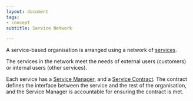 ```yaml
---
layout: document
tags:
- concept
subtitle: Service Network

---
```

A service-based organisation is arranged using a network of [services](/services).

The services in the network meet the needs of external users (customers) or internal users (other services).

Each service has a [Service Manager](/service-managers), and a [Service Contract](/service-contract). The contract defines the interface between the service and the rest of the organisation, and the Service Manager is accountable for ensuring the contract is met.